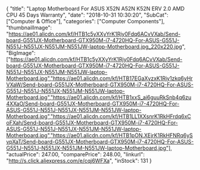{
	"title": "Laptop Motherboard For ASUS X52N A52N K52N ERV 2.0 AMD CPU 45 Days Warranty",
	"date": "2018-10-31 10:30:20",
	"SubCat": ["Computer & Office"],
	"categories": ["Computer Components"],
	"thumbnailImage": "https://ae01.alicdn.com/kf/HTB1c5yXXyYrK1Rjy0Fdq6ACvVXab/Send-board-G551JX-Motherboard-GTX950M-i7-4720HQ-For-ASUS-G551J-N551J-N551JX-N551JM-N551JW-laptop-Motherboard.jpg_220x220.jpg",
	"BigImage": ["https://ae01.alicdn.com/kf/HTB1c5yXXyYrK1Rjy0Fdq6ACvVXab/Send-board-G551JX-Motherboard-GTX950M-i7-4720HQ-For-ASUS-G551J-N551J-N551JX-N551JM-N551JW-laptop-Motherboard.jpg","https://ae01.alicdn.com/kf/HTB17EGaXyzxK1Rjy1zkq6yHrVXaW/Send-board-G551JX-Motherboard-GTX950M-i7-4720HQ-For-ASUS-G551J-N551J-N551JX-N551JM-N551JW-laptop-Motherboard.jpg","https://ae01.alicdn.com/kf/HTB1xxS_ai6guuRkSnb4q6zu4XXaO/Send-board-G551JX-Motherboard-GTX950M-i7-4720HQ-For-ASUS-G551J-N551J-N551JX-N551JM-N551JW-laptop-Motherboard.jpg","https://ae01.alicdn.com/kf/HTB1LL1XXsnrK1RkHFrdq6xCoFXah/Send-board-G551JX-Motherboard-GTX950M-i7-4720HQ-For-ASUS-G551J-N551J-N551JX-N551JM-N551JW-laptop-Motherboard.jpg","https://ae01.alicdn.com/kf/HTB1pON.XEjrK1RkHFNRq6ySvpXaT/Send-board-G551JX-Motherboard-GTX950M-i7-4720HQ-For-ASUS-G551J-N551J-N551JX-N551JM-N551JW-laptop-Motherboard.jpg"],
	"actualPrice": 247.00,
	"comparePrice": 248.00,
	"linkurl": "http://s.click.aliexpress.com/e/cqj6WFXa",
	"inStock": 131
}
